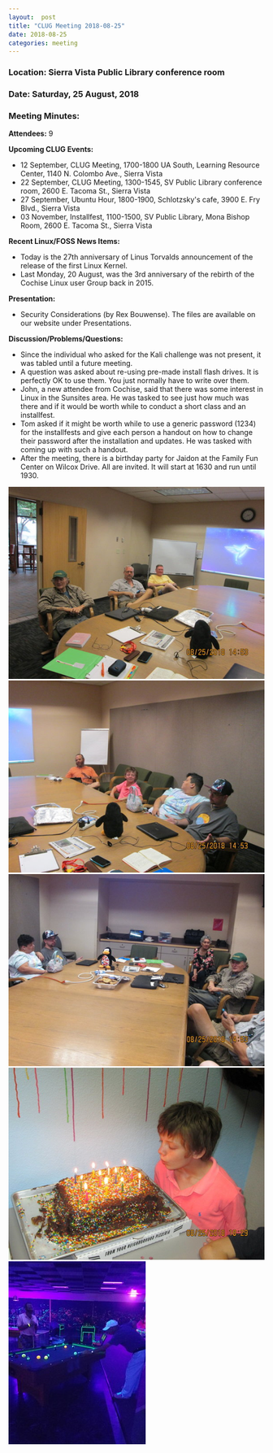 ```yaml
---
layout:  post
title: "CLUG Meeting 2018-08-25"
date: 2018-08-25
categories: meeting
---
```


### Location: Sierra Vista Public Library conference room 

### Date: Saturday, 25 August, 2018

### Meeting Minutes:

**Attendees:** 9

**Upcoming CLUG Events:**

 * 12 September, CLUG Meeting, 1700-1800 UA South, Learning Resource Center, 1140 N. Colombo Ave., Sierra Vista
 * 22 September, CLUG Meeting, 1300-1545, SV Public Library conference room, 2600 E. Tacoma St., Sierra Vista
 * 27 September, Ubuntu Hour, 1800-1900, Schlotzsky's cafe, 3900 E. Fry Blvd., Sierra Vista
 * 03 November, Installfest, 1100-1500, SV Public Library, Mona Bishop Room, 2600 E. Tacoma St., Sierra Vista

**Recent Linux/FOSS News Items:**
 
 * Today is the 27th anniversary of Linus Torvalds announcement of the release of the first Linux Kernel.
 * Last Monday, 20 August, was the 3rd anniversary of the rebirth of the Cochise Linux user Group back in 2015. 

**Presentation:**

 * Security Considerations (by Rex Bouwense).  The files are available on our website under Presentations. 

**Discussion/Problems/Questions:**

 * Since the individual who asked for the Kali challenge was not present, it was tabled  until a future meeting.
 * A question was asked about re-using pre-made install flash drives.  It is perfectly OK to use them.  You just normally have to write over them.
 * John, a new attendee from Cochise, said that there was some interest in Linux in the Sunsites area.  He was tasked to see just how much was there and if it would be worth while to conduct a short class and an installfest.
 * Tom asked if it might be worth while to use a generic password (1234) for the installfests and give each person a handout on how to change their password after the installation and updates.  He was tasked with coming up with such a handout.
 * After the meeting, there is a birthday party for Jaidon at the Family Fun Center on Wilcox Drive.  All are invited.  It will start at 1630 and run until 1930.

![alt text](https://raw.githubusercontent.com/CochiseLinuxUsersGroup/CochiseLinuxUsersGroup.github.io/master/images/rsz_clug_mtg_2018-08-25_1.jpg)
![alt text](https://raw.githubusercontent.com/CochiseLinuxUsersGroup/CochiseLinuxUsersGroup.github.io/master/images/rsz_clug_mtg_2018-08-25_2.jpg)
![alt text](https://raw.githubusercontent.com/CochiseLinuxUsersGroup/CochiseLinuxUsersGroup.github.io/master/images/rsz_clug_mtg_2018-08-25_3.jpg)
![alt text](https://raw.githubusercontent.com/CochiseLinuxUsersGroup/CochiseLinuxUsersGroup.github.io/master/images/rsz_jaidonbirthdayparty-4.jpg)
![alt text](https://raw.githubusercontent.com/CochiseLinuxUsersGroup/CochiseLinuxUsersGroup.github.io/master/images/rsz_rex_and_chris_playing_8_ball_1.jpg)
